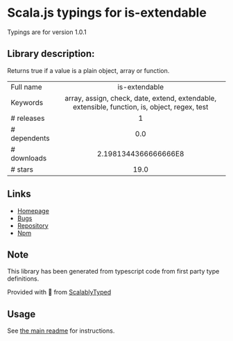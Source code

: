 
# Scala.js typings for is-extendable

Typings are for version 1.0.1

## Library description:
Returns true if a value is a plain object, array or function.

|                    |                 |
| ------------------ | :-------------: |
| Full name          | is-extendable |
| Keywords           | array, assign, check, date, extend, extendable, extensible, function, is, object, regex, test |
| # releases         | 1 |
| # dependents       | 0.0 |
| # downloads        | 2.1981344366666666E8 |
| # stars            | 19.0 |

## Links
- [Homepage](https://github.com/jonschlinkert/is-extendable)
- [Bugs](https://github.com/jonschlinkert/is-extendable/issues)
- [Repository](https://github.com/jonschlinkert/is-extendable)
- [Npm](https://www.npmjs.com/package/is-extendable)
    


## Note
This library has been generated from typescript code from first party type definitions.

Provided with :purple_heart: from [ScalablyTyped](https://github.com/oyvindberg/ScalablyTyped)

## Usage
See [the main readme](../../readme.md) for instructions.


